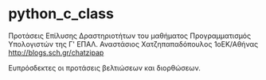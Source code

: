 # python_c_class
Προτάσεις Επίλυσης Δραστηριοτήτων του μαθήματος Προγραμματισμός Υπολογιστών της Γ' ΕΠΑΛ.
Αναστάσιος Χατζηπαπαδόπουλος 1οΕΚ/Αθήνας
http://blogs.sch.gr/chatzipap

Ευπρόσδεκτες οι προτάσεις βελτιώσεων και διορθώσεων.

